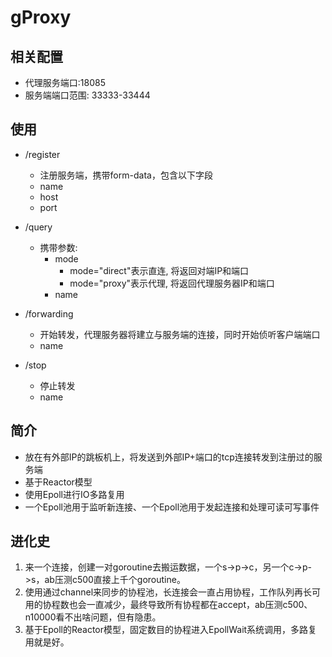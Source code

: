 # gProxy

## 相关配置

* 代理服务端口:18085
* 服务端端口范围: 33333-33444

## 使用

* /register

  * 注册服务端，携带form-data，包含以下字段
  * name
  * host
  * port
* /query

  * 携带参数:
    * mode
      * mode="direct"表示直连, 将返回对端IP和端口
      * mode="proxy"表示代理, 将返回代理服务器IP和端口
    * name
* /forwarding

  * 开始转发，代理服务器将建立与服务端的连接，同时开始侦听客户端端口
  * name
* /stop

  * 停止转发
  * name

## 简介

* 放在有外部IP的跳板机上，将发送到外部IP+端口的tcp连接转发到注册过的服务端
* 基于Reactor模型
* 使用Epoll进行IO多路复用
* 一个Epoll池用于监听新连接、一个Epoll池用于发起连接和处理可读可写事件

## 进化史

1. 来一个连接，创建一对goroutine去搬运数据，一个s->p->c，另一个c->p->s，ab压测c500直接上千个goroutine。
2. 使用通过channel来同步的协程池，长连接会一直占用协程，工作队列再长可用的协程数也会一直减少，最终导致所有协程都在accept，ab压测c500、n10000看不出啥问题，但有隐患。
3. 基于Epoll的Reactor模型，固定数目的协程进入EpollWait系统调用，多路复用就是好。
